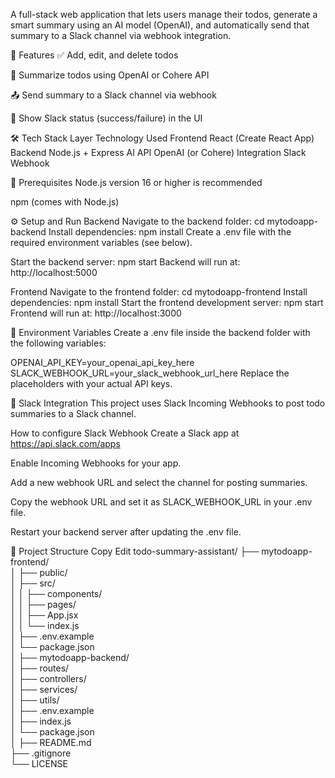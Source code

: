 A full-stack web application that lets users manage their todos, generate a smart summary using an AI model (OpenAI), and automatically send that summary to a Slack channel via webhook integration.

🚀 Features
✅ Add, edit, and delete todos

🤖 Summarize todos using OpenAI or Cohere API

📤 Send summary to a Slack channel via webhook

💬 Show Slack status (success/failure) in the UI

🛠️ Tech Stack
Layer	Technology Used
Frontend	React (Create React App)
Backend	Node.js + Express
AI API	OpenAI (or Cohere)
Integration	Slack Webhook

🧰 Prerequisites
Node.js version 16 or higher is recommended

npm (comes with Node.js)

⚙️ Setup and Run
Backend
Navigate to the backend folder:
cd mytodoapp-backend
Install dependencies:
npm install
Create a .env file with the required environment variables (see below).

Start the backend server:
npm start
Backend will run at: http://localhost:5000

Frontend
Navigate to the frontend folder:
cd mytodoapp-frontend
Install dependencies:
npm install
Start the frontend development server:
npm start
Frontend will run at: http://localhost:3000

🔐 Environment Variables
Create a .env file inside the backend folder with the following variables:


OPENAI_API_KEY=your_openai_api_key_here
SLACK_WEBHOOK_URL=your_slack_webhook_url_here
Replace the placeholders with your actual API keys.

🔗 Slack Integration
This project uses Slack Incoming Webhooks to post todo summaries to a Slack channel.

How to configure Slack Webhook
Create a Slack app at https://api.slack.com/apps

Enable Incoming Webhooks for your app.

Add a new webhook URL and select the channel for posting summaries.

Copy the webhook URL and set it as SLACK_WEBHOOK_URL in your .env file.

Restart your backend server after updating the .env file.

📁 Project Structure
Copy
Edit
todo-summary-assistant/
├── mytodoapp-frontend/           
│   ├── public/                   
│   ├── src/                      
│   │   ├── components/           
│   │   ├── pages/                
│   │   ├── App.jsx               
│   │   └── index.js          
│   ├── .env.example             
│   └── package.json             
│
├── mytodoapp-backend/          
│   ├── routes/                  
│   ├── controllers/            
│   ├── services/                
│   ├── utils/                   
│   ├── .env.example             
│   ├── index.js                 
│   └── package.json             
│
├── README.md                    
├── .gitignore                   
└── LICENSE                      
